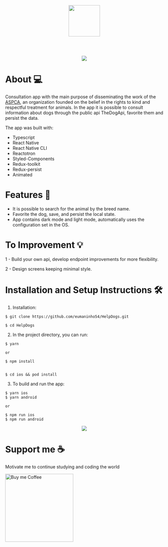 <div align="center">
  <img style="height: 100px" src="https://user-images.githubusercontent.com/87163356/198900282-0f8015f1-68eb-4f36-8a4b-782ac737049e.png">
</div>

<br></br>

<div align="center">
  <img src="https://user-images.githubusercontent.com/87163356/198900325-8669205d-d619-4987-ba0d-218b99e4c04a.png">
</div>

# About 💻
Consultation app with the main purpose of disseminating the work of the 
<a href="https://www.aspca.org" targer="_blank">ASPCA<a/>, an organization founded on the belief in the rights 
to kind and respectful treatment for animals.
In the app it is possible to consult information about dogs through the public api TheDogApi, favorite them and persist the data.


The app was built with:
- Typescript
- React Native
- React Native CLI
- Reactotron
- Styled-Components
- Redux-toolkit
- Redux-persist
- Animated

# Features 🚀
- It is possible to search for the animal by the breed name.
- Favorite the dog, save, and persist the local state.
- App contains dark mode and light mode, automatically uses the configuration set in the OS.


# To Improvement 💡
1 - Build your own api, develop endpoint improvements for more flexibility.

2 - Design screens keeping minimal style.

# Installation and Setup Instructions 🛠

1. Installation: 
```
$ git clone https://github.com/eumaninho54/HelpDogs.git

$ cd HelpDogs
```

2. In the project directory, you can run:
```
$ yarn

or

$ npm install


$ cd ios && pod install
```

3. To build and run the app:
```
$ yarn ios
$ yarn android

or

$ npm run ios
$ npm run android
```

<div align="center">
  <img src="https://user-images.githubusercontent.com/87163356/198903287-c434424d-12b6-4a5f-baf6-2e3a1c8988d8.png">
</div>

# Support me ☕

Motivate me to continue studying and coding the world

<a href="https://www.buymeacoffee.com/ymaninho54" target="_blank" rel=”noopener”>
  <img src="https://camo.githubusercontent.com/9098104e5daafdc329a70518b45ded656f305d1043fa6454ce405aec84509740/68747470733a2f2f63646e2e6275796d6561636f666665652e636f6d2f627574746f6e732f76322f64656661756c742d76696f6c65742e706e67" alt="Buy me Coffee" max-height="60px" width="217px">
</a>

